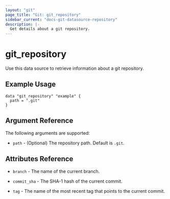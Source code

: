 ```yaml
---
layout: "git"
page_title: "Git: git_repository"
sidebar_current: "docs-git-datasource-repository"
description: |-
  Get details about a git repository.
---
```


# git_repository

Use this data source to retrieve information about a git repository.

## Example Usage

```hcl
data "git_repository" "example" {
  path = ".git"
}
```

## Argument Reference

The following arguments are supported:

* `path` - (Optional) The repository path. Default is `.git`.

## Attributes Reference

* `branch` - The name of the current branch.

* `commit_sha` - The SHA-1 hash of the current commit.

* `tag` - The name of the most recent tag that points to the current commit.
